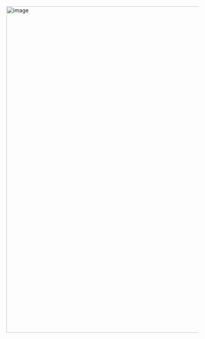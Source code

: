 <img width="601" height="855" alt="image" src="https://github.com/user-attachments/assets/53352c79-68ed-496a-a925-2e1ce32148f7" />
